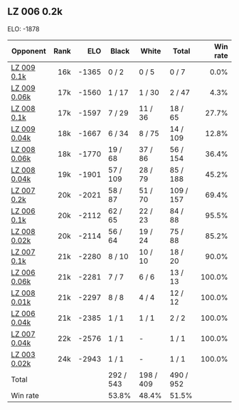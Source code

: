 ## LZ 006 0.2k ##

ELO: -1878

Opponent | Rank | ELO | Black | White | Total | Win rate
---------|-----:|----:|-------|-------|-------|-------:
[LZ 009 0.1k](LZ%20009%200.1k.md) | 16k | -1365 | 0 / 2 | 0 / 5 | 0 / 7 | 0.0%
[LZ 009 0.06k](LZ%20009%200.06k.md) | 17k | -1560 | 1 / 17 | 1 / 30 | 2 / 47 | 4.3%
[LZ 008 0.1k](LZ%20008%200.1k.md) | 17k | -1597 | 7 / 29 | 11 / 36 | 18 / 65 | 27.7%
[LZ 009 0.04k](LZ%20009%200.04k.md) | 18k | -1667 | 6 / 34 | 8 / 75 | 14 / 109 | 12.8%
[LZ 008 0.06k](LZ%20008%200.06k.md) | 18k | -1770 | 19 / 68 | 37 / 86 | 56 / 154 | 36.4%
[LZ 008 0.04k](LZ%20008%200.04k.md) | 19k | -1901 | 57 / 109 | 28 / 79 | 85 / 188 | 45.2%
[LZ 007 0.2k](LZ%20007%200.2k.md) | 20k | -2021 | 58 / 87 | 51 / 70 | 109 / 157 | 69.4%
[LZ 006 0.1k](LZ%20006%200.1k.md) | 20k | -2112 | 62 / 65 | 22 / 23 | 84 / 88 | 95.5%
[LZ 008 0.02k](LZ%20008%200.02k.md) | 20k | -2114 | 56 / 64 | 19 / 24 | 75 / 88 | 85.2%
[LZ 007 0.1k](LZ%20007%200.1k.md) | 21k | -2280 | 8 / 10 | 10 / 10 | 18 / 20 | 90.0%
[LZ 006 0.06k](LZ%20006%200.06k.md) | 21k | -2281 | 7 / 7 | 6 / 6 | 13 / 13 | 100.0%
[LZ 008 0.01k](LZ%20008%200.01k.md) | 21k | -2297 | 8 / 8 | 4 / 4 | 12 / 12 | 100.0%
[LZ 006 0.04k](LZ%20006%200.04k.md) | 21k | -2385 | 1 / 1 | 1 / 1 | 2 / 2 | 100.0%
[LZ 007 0.04k](LZ%20007%200.04k.md) | 22k | -2576 | 1 / 1 | - | 1 / 1 | 100.0%
[LZ 003 0.02k](LZ%20003%200.02k.md) | 24k | -2943 | 1 / 1 | - | 1 / 1 | 100.0%
Total | | | 292 / 543 | 198 / 409 | 490 / 952 | 
Win rate| | | 53.8% | 48.4% | 51.5% | 
